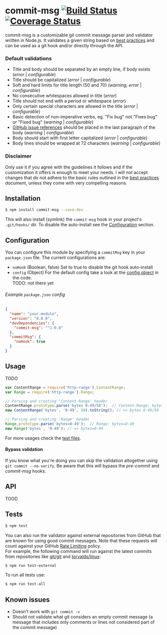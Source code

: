 # commit-msg [![Build Status](https://travis-ci.org/clns/node-commit-msg.svg?branch=master)](https://travis-ci.org/clns/node-commit-msg) [![Coverage Status](https://coveralls.io/repos/clns/node-commit-msg/badge.svg?branch=master)](https://coveralls.io/r/clns/node-commit-msg?branch=master)

commit-msg is a customizable git commit message parser and validator
written in Node.js. It validates a given string based on
[best practices](CONTRIBUTING.md#commit-message) and can be used as a git hook
and/or directly through the API.

### Default validations

- Title and body should be separated by an empty line, if body exists
(*error* | *configurable*)
- Title should be capitalized (*error* | *configurable*)
- Soft and hard limits for title length (50 and 70)
(*warning, error* | *configurable*)
- No consecutive whitespaces allowed in title (*error*)
- Title should not end with a period or whitespace (*error*)
- Only certain special characters are allowed in the title
(*error* | *configurable*)
- Basic detection of non-imperative verbs, eg. "Fix bug" not "Fixes bug" or
"Fixed bug" (*warning* | *configurable*)
- [GitHub issue references](https://help.github.com/articles/closing-issues-via-commit-messages/)
should be placed in the last paragraph of the body (*warning* | *configurable*)
- Body should start with first letter capitalized (*error* | *configurable*)
- Body lines should be wrapped at 72 characters (*warning* | *configurable*)

### Disclaimer

Only use it if you agree with the guidelines it follows and
if the customization it offers is enough to meet your needs. I will not accept
changes that do not adhere to the basic rules outlined in the
[best practices](CONTRIBUTING.md#commit-message) document, unless they come
with very compelling reasons.

## Installation

```sh
$ npm install commit-msg --save-dev
```

This will also install (symlink) the `commit-msg` hook in your project's
`.git/hooks/` dir. To disable the auto-install see the
[Configuration](#configuration) section.

## Configuration

You can configure this module by specifying a `commitMsg` key in your
`package.json` file. The current configurations are:

- `noHook` (Boolean, false) Set to true to disable the git hook auto-install
- `config` (Object) For the default config take a look at the
[config object](lib/commit-message.js) in the code.  
  TODO: not there yet

###### Example `package.json` config

```json
{
  "name": "your-module",
  "version": "0.0.0",
  "devDependencies": {
    "commit-msg": "^1.0.0"
  },
  "commitMsg": {
    "noHook": true
  }
}
```

## Usage

TODO

```js
var ContentRange = require('http-range').ContentRange;
var Range = require('http-range').Range;

// Parsing and creating 'Content-Range' header
ContentRange.prototype.parse('bytes 0-49/50');  // Content-Range: bytes 0-49/50
new ContentRange('bytes', '0-49', 50).toString(); // => bytes 0-49/50

// Parsing and creating 'Range' header
Range.prototype.parse('bytes=0-49');  // Range: bytes=0-49
new Range('bytes', '0-49'); // => bytes=0-49
```

For more usages check the [test files](test).

#### Bypass validation

If you know what you're doing you can skip the validation
altogether using `git commit --no-verify`. Be aware that this
will bypass the *pre-commit* and *commit-msg* hooks.

## API

TOOD

## Tests

```sh
$ npm test
```

You can also run the validator against external repositories from GitHub
that are known for using good commit messages. Note that these requests
will count against your GitHub
[Rate Limiting](https://developer.github.com/v3/#rate-limiting) policy.  
For example, the following command will run against the latest commits
from repositories like [git/git](https://github.com/git/git/commits/master)
and [torvalds/linux](https://github.com/torvalds/linux/commits/master):

```sh
$ npm run test-external
```

To run all tests use:

```sh
$ npm run test-all
```

## Known issues

- Doesn't work with `git commit -v`
- Should not validate what git considers an empty commit message
(a message that includes only comments or lines not considered
part of the commit message)
